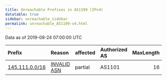 ```yaml
---
title: Unreachable Prefixes in AS1199 (IPv4)
datatable: true
sidebar: unreachable_sidebar
permalink: unreachable_AS1199-v4.html
---
```


Data as of 2019-08-24 07:00:00 UTC


<div class="datatable-begin"></div>

| Prefix                                                 | Reason                                                                                               | affected   | Authorized AS   |   MaxLength | Anchor                                         |   unreachable /24s |
|:-------------------------------------------------------|:-----------------------------------------------------------------------------------------------------|:-----------|:----------------|------------:|:-----------------------------------------------|-------------------:|
| [145.111.0.0/16](https://stat.ripe.net/145.111.0.0/16) | [INVALID ASN](https://rpki-validator.ripe.net/announcement-preview?asn=AS1199&prefix=145.111.0.0/16) | partial    | AS1101          |          16 | [RIPE](unreachable_RIPE_NCC_RPKI_Root-v4.html) |                256 |

<div class="datatable-end"></div>